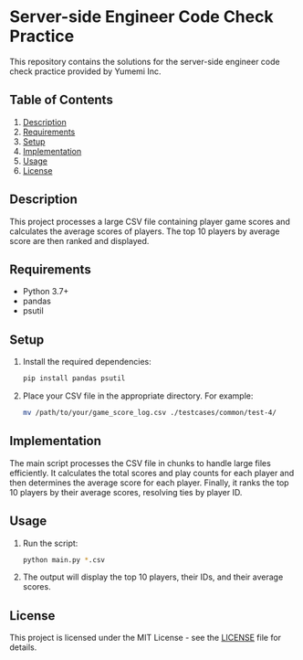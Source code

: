 # Server-side Engineer Code Check Practice

This repository contains the solutions for the server-side engineer code check practice provided by Yumemi Inc.

## Table of Contents

1. [Description](#description)
2. [Requirements](#requirements)
3. [Setup](#setup)
4. [Implementation](#implementation)
5. [Usage](#usage)
6. [License](#license)

## Description

This project processes a large CSV file containing player game scores and calculates the average scores of players. The top 10 players by average score are then ranked and displayed.

## Requirements

- Python 3.7+
- pandas
- psutil

## Setup

1. Install the required dependencies:
    ```sh
    pip install pandas psutil
    ```

2. Place your CSV file in the appropriate directory. For example:
    ```sh
    mv /path/to/your/game_score_log.csv ./testcases/common/test-4/
    ```

## Implementation

The main script processes the CSV file in chunks to handle large files efficiently. It calculates the total scores and play counts for each player and then determines the average score for each player. Finally, it ranks the top 10 players by their average scores, resolving ties by player ID.

## Usage

1. Run the script:
    ```sh
    python main.py *.csv
    ```

2. The output will display the top 10 players, their IDs, and their average scores.

## License

This project is licensed under the MIT License - see the [LICENSE](LICENSE) file for details.
